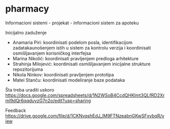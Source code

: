 # pharmacy
Informacioni sistemi - projekat - informacioni sistem za apoteku

Inicijalno zaduženje
- Anamaria Piri: koordinisati podelom posla, identifikacijom zadatakaunošenjem istih u sistem za kontrolu verzija i koordinisati osmišljavanjem korisničkog interfejsa
- Marina Nikolić: koordinisati pravljenjem predloga arhitekture
- Strahinja Milojević: koordinisati osmišljavanjem inicijalne strukture repozitorijuma
- Nikola Ninkov: koordinisati pravljenjem prototipa
- Matei Stanču: koordinisati modeliranje baze podataka



Šta treba uraditi uskoro
https://docs.google.com/spreadsheets/d/1N2WSoB4CcdQHKlmt3QLfRD2Xrml9dQr6qqduyzG7n2o/edit?usp=sharing

Feedback
https://drive.google.com/file/d/1CKNvqshEdJ_lM9FTNzeabnGKwSFxybqR/view

